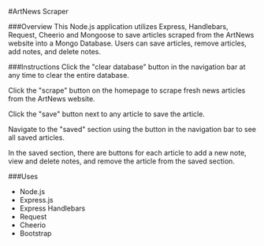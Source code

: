 #ArtNews Scraper

###Overview
This Node.js application utilizes Express, Handlebars, Request, Cheerio and Mongoose to save articles scraped from the ArtNews website into a Mongo Database. Users can save articles, remove articles, add notes, and delete notes. 

###Instructions
Click the "clear database" button in the navigation bar at any time to clear the entire database.

Click the "scrape" button on the homepage to scrape fresh news articles from the ArtNews website.

Click the "save" button next to any article to save the article.

Navigate to the "saved" section using the button in the navigation bar to see all saved articles.

In the saved section, there are buttons for each article to add a new note, view and delete notes, and remove the article from the saved section. 

###Uses
* Node.js
* Express.js
* Express Handlebars
* Request
* Cheerio
* Bootstrap